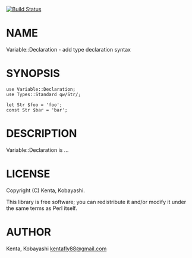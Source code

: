 [![Build Status](https://travis-ci.org/kfly8/Variable-Declaration.svg?branch=master)](https://travis-ci.org/kfly8/Variable-Declaration)
# NAME

Variable::Declaration - add type declaration syntax

# SYNOPSIS

    use Variable::Declaration;
    use Types::Standard qw/Str/;

    let Str $foo = 'foo';
    const Str $bar = 'bar';

# DESCRIPTION

Variable::Declaration is ...

# LICENSE

Copyright (C) Kenta, Kobayashi.

This library is free software; you can redistribute it and/or modify
it under the same terms as Perl itself.

# AUTHOR

Kenta, Kobayashi <kentafly88@gmail.com>
